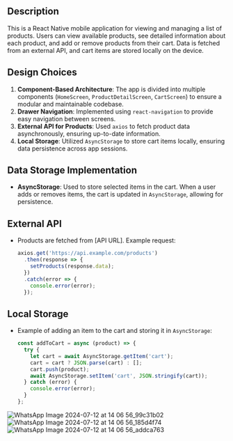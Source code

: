 

## Description
This is a React Native mobile application for viewing and managing a list of products. Users can view available products, see detailed information about each product, and add or remove products from their cart. Data is fetched from an external API, and cart items are stored locally on the device.

## Design Choices
1. **Component-Based Architecture**: The app is divided into multiple components (`HomeScreen`, `ProductDetailScreen`, `CartScreen`) to ensure a modular and maintainable codebase.
2. **Drawer Navigation**: Implemented using `react-navigation` to provide easy navigation between screens.
3. **External API for Products**: Used `axios` to fetch product data asynchronously, ensuring up-to-date information.
4. **Local Storage**: Utilized `AsyncStorage` to store cart items locally, ensuring data persistence across app sessions.

## Data Storage Implementation
- **AsyncStorage**: Used to store selected items in the cart. When a user adds or removes items, the cart is updated in `AsyncStorage`, allowing for persistence.




## External API
- Products are fetched from [API URL]. Example request:
    ```javascript
    axios.get('https://api.example.com/products')
      .then(response => {
        setProducts(response.data);
      })
      .catch(error => {
        console.error(error);
      });
    ```

## Local Storage
- Example of adding an item to the cart and storing it in `AsyncStorage`:
    ```javascript
    const addToCart = async (product) => {
      try {
        let cart = await AsyncStorage.getItem('cart');
        cart = cart ? JSON.parse(cart) : [];
        cart.push(product);
        await AsyncStorage.setItem('cart', JSON.stringify(cart));
      } catch (error) {
        console.error(error);
      }
    };
    ```

![WhatsApp Image 2024-07-12 at 14 06 56_99c31b02](https://github.com/user-attachments/assets/dc1891a6-7230-41f8-9b2a-9f25a3b0a841)
![WhatsApp Image 2024-07-12 at 14 06 56_185d4f74](https://github.com/user-attachments/assets/a831df87-1999-4d3e-816c-a0d83f86416f)
![WhatsApp Image 2024-07-12 at 14 06 56_addca763](https://github.com/user-attachments/assets/98eb18e1-329b-438b-aeaa-d85a00c329ff)


